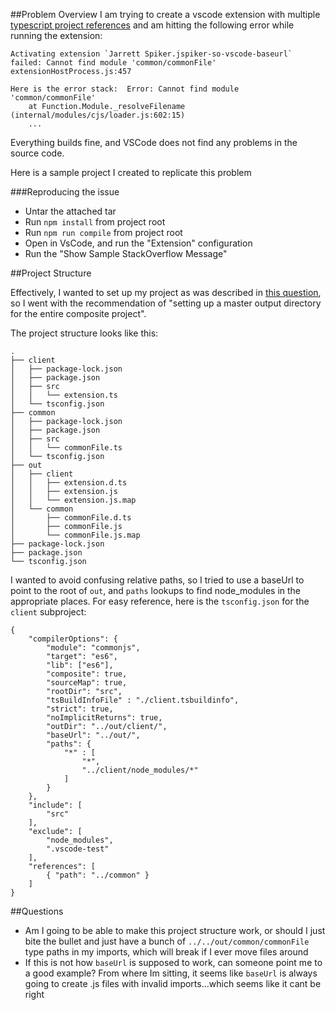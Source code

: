 ##Problem Overview
I am trying to create a vscode extension with multiple [typescript project references](https://www.typescriptlang.org/docs/handbook/project-references.html) and am hitting the following error while running the extension:
```
Activating extension `Jarrett Spiker.jspiker-so-vscode-baseurl` failed: Cannot find module 'common/commonFile'
extensionHostProcess.js:457

Here is the error stack:  Error: Cannot find module 'common/commonFile'
	at Function.Module._resolveFilename (internal/modules/cjs/loader.js:602:15)
    ...
```
Everything builds fine, and VSCode does not find any problems in the source code.

Here is a sample project I created to replicate this problem 


###Reproducing the issue

 - Untar the attached tar
 - Run `npm install` from project root
 - Run `npm run compile` from project root
 - Open in VsCode, and run the "Extension" configuration
 - Run the "Show Sample StackOverflow Message" 

##Project Structure

Effectively, I wanted to set up my project as was described in [this question](https://stackoverflow.com/questions/52716934/project-references-in-typescript-3-with-separate-outdir), so I went with the recommendation of "setting up a master output directory for the entire composite project".

The project structure looks like this:
```
.
├── client
│   ├── package-lock.json
│   ├── package.json
│   ├── src
│   │   └── extension.ts
│   └── tsconfig.json
├── common
│   ├── package-lock.json
│   ├── package.json
│   ├── src
│   │   └── commonFile.ts
│   └── tsconfig.json
├── out
│   ├── client
│   │   ├── extension.d.ts
│   │   ├── extension.js
│   │   └── extension.js.map
│   └── common
│       ├── commonFile.d.ts
│       ├── commonFile.js
│       └── commonFile.js.map
├── package-lock.json
├── package.json
└── tsconfig.json
```

I wanted to avoid confusing relative paths, so I tried to use a baseUrl to point to the root of `out`, and `paths` lookups to find node_modules in the appropriate places. For easy reference, here is the `tsconfig.json` for the `client` subproject:
```
{
	"compilerOptions": {
		"module": "commonjs",
		"target": "es6",
		"lib": ["es6"],
		"composite": true,
		"sourceMap": true,
		"rootDir": "src",
		"tsBuildInfoFile" : "./client.tsbuildinfo",
		"strict": true,
		"noImplicitReturns": true,
		"outDir": "../out/client/",
		"baseUrl": "../out/",
		"paths": {
			"*" : [
				"*",
				"../client/node_modules/*"
			]
		}
	},
	"include": [
		"src"
	],
	"exclude": [
		"node_modules",
		".vscode-test"
	],
	"references": [
		{ "path": "../common" }
	]
}
```

##Questions

 - Am I going to be able to make this project structure work, or should I just bite the bullet and just have a bunch of `../../out/common/commonFile` type paths in my imports, which will break if I ever move files around
 - If this is not how `baseUrl` is supposed to work, can someone point me to a good example? From where Im sitting, it seems like `baseUrl` is always going to create .js files with invalid imports...which seems like it cant be right